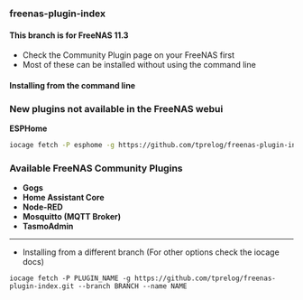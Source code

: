 ### freenas-plugin-index

#### This branch is for FreeNAS 11.3
- Check the Community Plugin page on your FreeNAS first
- Most of these can be installed without using the command line

#### Installing from the command line

### New plugins not available in the FreeNAS webui

**ESPHome**
```bash
iocage fetch -P esphome -g https://github.com/tprelog/freenas-plugin-index.git
```

### Available FreeNAS Community Plugins
- **Gogs**
- **Home Assistant Core**
- **Node-RED**
- **Mosquitto (MQTT Broker)**
- **TasmoAdmin**

---

- Installing from a different branch (For other options check the iocage docs)
```
iocage fetch -P PLUGIN_NAME -g https://github.com/tprelog/freenas-plugin-index.git --branch BRANCH --name NAME
```

